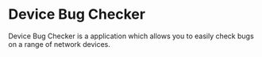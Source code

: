 # Device Bug Checker

Device Bug Checker is a application which allows you to easily check bugs on a range of network devices.